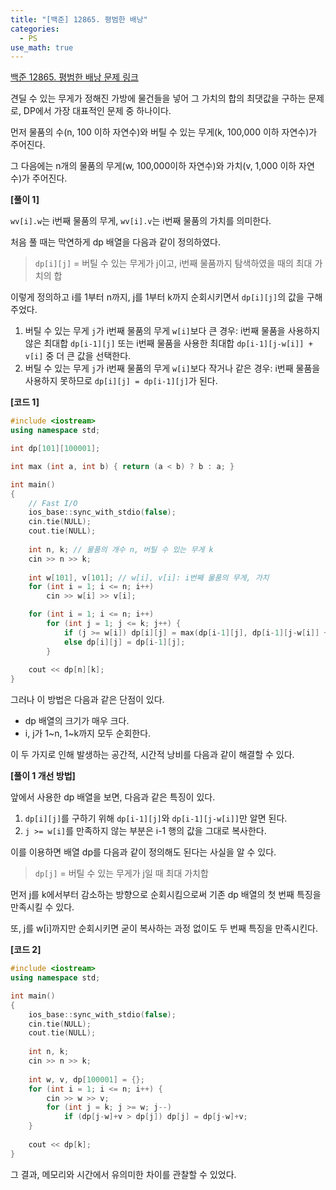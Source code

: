 ```yaml
---
title: "[백준] 12865. 평범한 배낭"
categories:
  - PS
use_math: true
---
```


[백준 12865. 평범한 배낭 문제 링크](https://www.acmicpc.net/problem/12865)

견딜 수 있는 무게가 정해진 가방에 물건들을 넣어 그 가치의 합의 최댓값을 구하는 문제로, DP에서 가장 대표적인 문제 중 하나이다.

먼저 물품의 수(n, 100 이하 자연수)와 버틸 수 있는 무게(k, 100,000 이하 자연수)가 주어진다.

그 다음에는 n개의 물품의 무게(w, 100,000이하  자연수)와 가치(v, 1,000 이하 자연수)가 주어진다.

**[풀이 1]**

`wv[i].w`는 i번째 물품의 무게, `wv[i].v`는 i번째 물품의 가치를 의미한다.

처음 풀 때는 막연하게 dp 배열을 다음과 같이 정의하였다.
> `dp[i][j]` = 버틸 수 있는 무게가 j이고, i번째 물품까지 탐색하였을 때의 최대 가치의 합

이렇게 정의하고 i를 1부터 n까지, j를 1부터 k까지 순회시키면서 `dp[i][j]`의 값을 구해주었다.
1. 버틸 수 있는 무게 `j`가 i번째 물품의 무게 `w[i]`보다 큰 경우: i번째 물품을 사용하지 않은 최대합 `dp[i-1][j]` 또는 i번째 물품을 사용한 최대합 `dp[i-1][j-w[i]] + v[i]` 중 더 큰 값을 선택한다.
2. 버틸 수 있는 무게 `j`가 i번째 물품의 무게 `w[i]`보다 작거나 같은 경우: i번째 물품을 사용하지 못하므로 `dp[i][j] = dp[i-1][j]`가 된다.

**[코드 1]**
```cpp
#include <iostream>
using namespace std;

int dp[101][100001];

int max (int a, int b) { return (a < b) ? b : a; }

int main()
{
    // Fast I/O
    ios_base::sync_with_stdio(false);
    cin.tie(NULL);
    cout.tie(NULL);
    
    int n, k; // 물품의 개수 n, 버틸 수 있는 무게 k
    cin >> n >> k;
    
    int w[101], v[101]; // w[i], v[i]: i번째 물품의 무게, 가치
    for (int i = 1; i <= n; i++)
        cin >> w[i] >> v[i];

    for (int i = 1; i <= n; i++)
        for (int j = 1; j <= k; j++) {
            if (j >= w[i]) dp[i][j] = max(dp[i-1][j], dp[i-1][j-w[i]] + v[i]);
            else dp[i][j] = dp[i-1][j];
        }
    
    cout << dp[n][k];
}
```

그러나 이 방법은 다음과 같은 단점이 있다.
- dp 배열의 크기가 매우 크다.
- i, j가 1~n, 1~k까지 모두 순회한다.

이 두 가지로 인해 발생하는 공간적, 시간적 낭비를 다음과 같이 해결할 수 있다.

**[풀이 1 개선 방법]**

앞에서 사용한 dp 배열을 보면, 다음과 같은 특징이 있다.
1. `dp[i][j]`를 구하기 위해 `dp[i-1][j]`와 `dp[i-1][j-w[i]]`만 알면 된다.
2. `j >= w[i]`를 만족하지 않는 부분은 i-1 행의 값을 그대로 복사한다.

이를 이용하면 배열 dp를 다음과 같이 정의해도 된다는 사실을 알 수 있다.
> `dp[j]` = 버틸 수 있는 무게가 j일 때 최대 가치합

먼저 j를 k에서부터 감소하는 방향으로 순회시킴으로써 기존 dp 배열의 첫 번째 특징을 만족시킬 수 있다.

또, j를 w[i]까지만 순회시키면 굳이 복사하는 과정 없이도 두 번째 특징을 만족시킨다.

**[코드 2]**
```cpp
#include <iostream>
using namespace std;

int main()
{
    ios_base::sync_with_stdio(false);
    cin.tie(NULL);
    cout.tie(NULL);
    
    int n, k;
    cin >> n >> k;
    
    int w, v, dp[100001] = {};
    for (int i = 1; i <= n; i++) {
        cin >> w >> v;
        for (int j = k; j >= w; j--)
            if (dp[j-w]+v > dp[j]) dp[j] = dp[j-w]+v;
    }
    
    cout << dp[k];
}
```

그 결과, 메모리와 시간에서 유의미한 차이를 관찰할 수 있었다.
